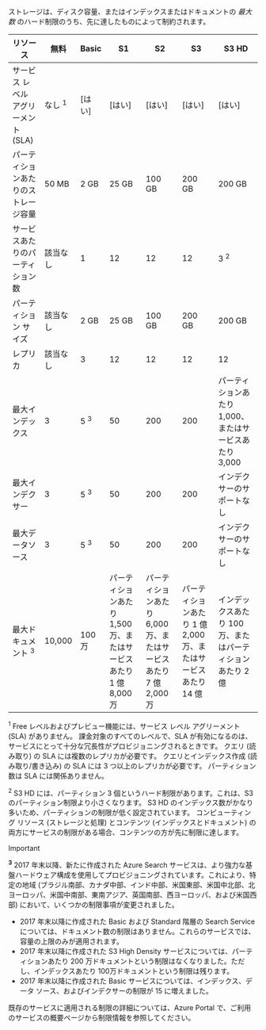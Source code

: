 ストレージは、ディスク容量、またはインデックスまたはドキュメントの *最大数* のハード制限のうち、先に達したものによって制約されます。

| リソース | 無料 | Basic | S1 | S2 | S3 | S3 HD |
| --- | --- | --- | --- | --- | --- | --- |
| サービス レベル アグリーメント (SLA) |なし <sup>1</sup> |[はい] |[はい] |[はい] |[はい] |[はい] |
| パーティションあたりのストレージ容量 |50 MB |2 GB |25 GB |100 GB |200 GB |200 GB |
| サービスあたりのパーティション数 |該当なし |1 |12 |12 |12 |3 <sup>2</sup> |
| パーティション サイズ |該当なし |2 GB |25 GB |100 GB |200 GB |200 GB |
| レプリカ |該当なし |3 |12 |12 |12 |12 |
| 最大インデックス |3 |5 <sup>3</sup>|50 |200 |200 |パーティションあたり 1,000、またはサービスあたり 3,000 |
| 最大インデクサー |3 |5 <sup>3</sup>|50 |200 |200 |インデクサーのサポートなし |
| 最大データソース |3 |5 <sup>3</sup>|50 |200 |200 |インデクサーのサポートなし |
| 最大ドキュメント <sup>3</sup> |10,000 |100 万 |パーティションあたり 1,500 万、またはサービスあたり 1 億 8,000 万 |パーティションあたり 6,000 万、またはサービスあたり 7 億 2,000 万 |パーティションあたり 1 億 2,000 万、またはサービスあたり 14 億 |インデックスあたり 100 万、またはパーティションあたり 2 億 |

<sup>1</sup> Free レベルおよびプレビュー機能には、サービス レベル アグリーメント (SLA) がありません。 課金対象のすべてのレベルで、SLA が有効になるのは、サービスにとって十分な冗長性がプロビジョニングされるときです。 クエリ (読み取り) の SLA には複数のレプリカが必要です。 クエリとインデックス作成 (読み取り/書き込み) の SLA には 3 つ以上のレプリカが必要です。 パーティション数は SLA には関係ありません。 

<sup>2</sup> S3 HD には、パーティション 3 個というハード制限があります。これは、S3 のパーティション制限より小さくなります。 S3 HD のインデックス数がかなり多いため、パーティションの制限が低く設定されています。 コンピューティング リソース (ストレージと処理) とコンテンツ (インデックスとドキュメント) の両方にサービスの制限がある場合、コンテンツの方が先に制限に達します。

>[!Important]
> **<sup>3</sup>**  2017 年末以降、新たに作成された Azure Search サービスは、より強力な基盤ハードウェア構成を使用してプロビジョニングされています。これにより、特定の地域 (ブラジル南部、カナダ中部、インド中部、米国東部、米国中北部、北ヨーロッパ、米国中南部、東南アジア、英国南部、西ヨーロッパ、および米国西部) において、いくつかの制限事項が変更されました。
>
>* 2017 年末以降に作成された Basic および Standard 階層の Search Service については、ドキュメント数の制限はありません。これらのサービスでは、容量の上限のみが適用されます。 
>* 2017 年末以降に作成された S3 High Density サービスについては、パーティションあたり 200 万ドキュメントという制限はなくなりました。ただし、インデックスあたり 100万ドキュメントという制限は残ります。
>* 2017 年末以降に作成された Basic サービスについては、インデックス、データ ソース、およびインデクサーの制限が 15 に増えました。
>
>既存のサービスに適用される制限の詳細については、Azure Portal で、ご利用のサービスの概要ページから制限情報を参照してください。
